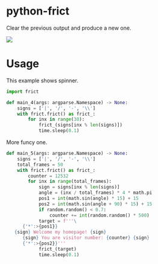 # python-frict

Clear the previous output and produce a new one.

![](https://github.com/conao3/python-frict/assets/4703128/4a2566c0-0e22-460d-a75a-8891d155b71b)

# Usage

This example shows spinner.

```python
import frict

def main_4(args: argparse.Namespace) -> None:
    signs = ['|', '/', '-', '\\']
    with frict.frict() as frict_:
        for inx in range(30):
            frict_(signs[inx % len(signs)])
            time.sleep(0.1)
```

More funcy one.

```python
def main_5(args: argparse.Namespace) -> None:
    signs = ['|', '/', '-', '\\']
    total_frames = 50
    with frict.frict() as frict_:
        counter = 12532
        for inx in range(total_frames):
            sign = signs[inx % len(signs)]
            angle = (inx / total_frames) * 4 * math.pi
            pos1 = int(math.sin(angle) * 15) + 15
            pos2 = int(math.sin(angle + 90) * 15) + 15
            if random.random() < 0.7:
                counter += int(random.random() * 500)
            target = f'''\
      {'*':>{pos1}}
   {sign} Welcome my homepage! {sign}
      {sign} You are visitor number: {counter} {sign}
      {'*':>{pos2}}'''
            frict_(target)
            time.sleep(0.1)
```

